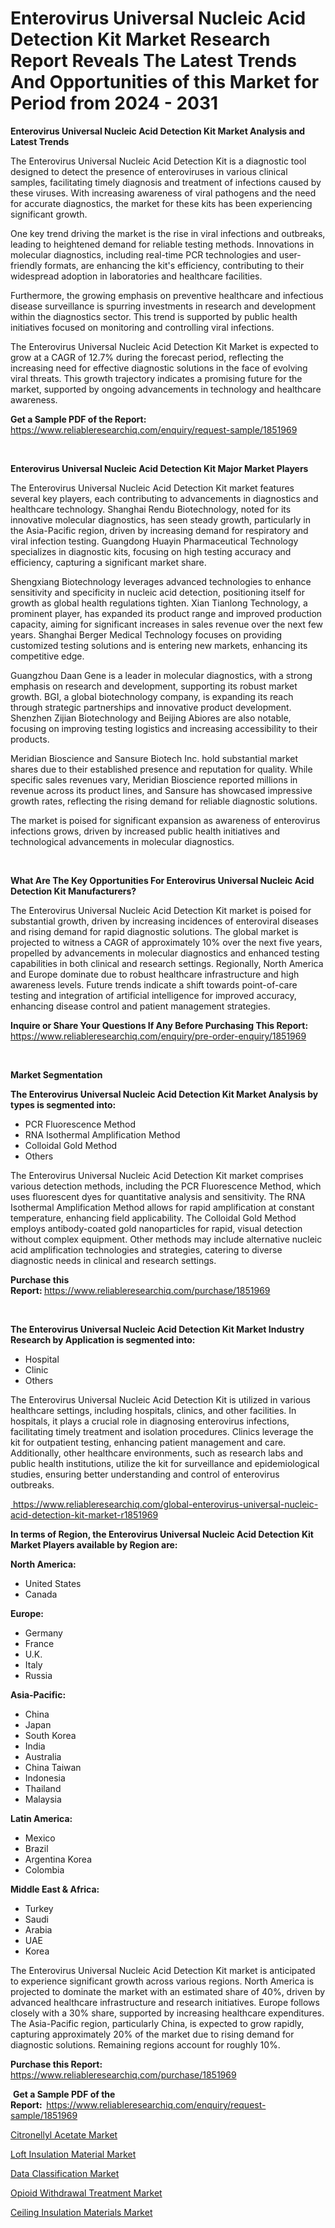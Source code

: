 <p><h1>Enterovirus Universal Nucleic Acid Detection Kit Market Research Report Reveals The Latest Trends And Opportunities of this Market for Period from 2024 - 2031</h1></p><p><strong>Enterovirus Universal Nucleic Acid Detection Kit Market Analysis and Latest Trends</strong></p>
<p><p>The Enterovirus Universal Nucleic Acid Detection Kit is a diagnostic tool designed to detect the presence of enteroviruses in various clinical samples, facilitating timely diagnosis and treatment of infections caused by these viruses. With increasing awareness of viral pathogens and the need for accurate diagnostics, the market for these kits has been experiencing significant growth. </p><p>One key trend driving the market is the rise in viral infections and outbreaks, leading to heightened demand for reliable testing methods. Innovations in molecular diagnostics, including real-time PCR technologies and user-friendly formats, are enhancing the kit's efficiency, contributing to their widespread adoption in laboratories and healthcare facilities. </p><p>Furthermore, the growing emphasis on preventive healthcare and infectious disease surveillance is spurring investments in research and development within the diagnostics sector. This trend is supported by public health initiatives focused on monitoring and controlling viral infections. </p><p>The Enterovirus Universal Nucleic Acid Detection Kit Market is expected to grow at a CAGR of 12.7% during the forecast period, reflecting the increasing need for effective diagnostic solutions in the face of evolving viral threats. This growth trajectory indicates a promising future for the market, supported by ongoing advancements in technology and healthcare awareness.</p></p>
<p><strong>Get a Sample PDF of the Report:&nbsp;</strong> <a href="https://www.reliableresearchiq.com/enquiry/request-sample/1851969?utm_campaign=1106&utm_medium=2&utm_source=Github&utm_content=ia&utm_term=19112024&utm_id=enterovirus-universal-nucleic-acid-detection-kit">https://www.reliableresearchiq.com/enquiry/request-sample/1851969</a></p>
<p>&nbsp;</p>
<p><strong>Enterovirus Universal Nucleic Acid Detection Kit Major Market Players</strong></p>
<p><p>The Enterovirus Universal Nucleic Acid Detection Kit market features several key players, each contributing to advancements in diagnostics and healthcare technology. Shanghai Rendu Biotechnology, noted for its innovative molecular diagnostics, has seen steady growth, particularly in the Asia-Pacific region, driven by increasing demand for respiratory and viral infection testing. Guangdong Huayin Pharmaceutical Technology specializes in diagnostic kits, focusing on high testing accuracy and efficiency, capturing a significant market share.</p><p>Shengxiang Biotechnology leverages advanced technologies to enhance sensitivity and specificity in nucleic acid detection, positioning itself for growth as global health regulations tighten. Xian Tianlong Technology, a prominent player, has expanded its product range and improved production capacity, aiming for significant increases in sales revenue over the next few years. Shanghai Berger Medical Technology focuses on providing customized testing solutions and is entering new markets, enhancing its competitive edge.</p><p>Guangzhou Daan Gene is a leader in molecular diagnostics, with a strong emphasis on research and development, supporting its robust market growth. BGI, a global biotechnology company, is expanding its reach through strategic partnerships and innovative product development. Shenzhen Zijian Biotechnology and Beijing Abiores are also notable, focusing on improving testing logistics and increasing accessibility to their products.</p><p>Meridian Bioscience and Sansure Biotech Inc. hold substantial market shares due to their established presence and reputation for quality. While specific sales revenues vary, Meridian Bioscience reported millions in revenue across its product lines, and Sansure has showcased impressive growth rates, reflecting the rising demand for reliable diagnostic solutions.</p><p>The market is poised for significant expansion as awareness of enterovirus infections grows, driven by increased public health initiatives and technological advancements in molecular diagnostics.</p></p>
<p>&nbsp;</p>
<p><strong>What Are The Key Opportunities For Enterovirus Universal Nucleic Acid Detection Kit Manufacturers?</strong></p>
<p><p>The Enterovirus Universal Nucleic Acid Detection Kit market is poised for substantial growth, driven by increasing incidences of enteroviral diseases and rising demand for rapid diagnostic solutions. The global market is projected to witness a CAGR of approximately 10% over the next five years, propelled by advancements in molecular diagnostics and enhanced testing capabilities in both clinical and research settings. Regionally, North America and Europe dominate due to robust healthcare infrastructure and high awareness levels. Future trends indicate a shift towards point-of-care testing and integration of artificial intelligence for improved accuracy, enhancing disease control and patient management strategies.</p></p>
<p><strong>Inquire or Share Your Questions If Any Before Purchasing This Report:</strong> <a href="https://www.reliableresearchiq.com/enquiry/pre-order-enquiry/1851969?utm_campaign=1106&utm_medium=2&utm_source=Github&utm_content=ia&utm_term=19112024&utm_id=enterovirus-universal-nucleic-acid-detection-kit">https://www.reliableresearchiq.com/enquiry/pre-order-enquiry/1851969</a></p>
<p>&nbsp;</p>
<p><strong>Market Segmentation</strong></p>
<p><strong>The Enterovirus Universal Nucleic Acid Detection Kit Market Analysis by types is segmented into:</strong></p>
<p><ul><li>PCR Fluorescence Method</li><li>RNA Isothermal Amplification Method</li><li>Colloidal Gold Method</li><li>Others</li></ul></p>
<p><p>The Enterovirus Universal Nucleic Acid Detection Kit market comprises various detection methods, including the PCR Fluorescence Method, which uses fluorescent dyes for quantitative analysis and sensitivity. The RNA Isothermal Amplification Method allows for rapid amplification at constant temperature, enhancing field applicability. The Colloidal Gold Method employs antibody-coated gold nanoparticles for rapid, visual detection without complex equipment. Other methods may include alternative nucleic acid amplification technologies and strategies, catering to diverse diagnostic needs in clinical and research settings.</p></p>
<p><strong>Purchase this Report:&nbsp;</strong><a href="https://www.reliableresearchiq.com/purchase/1851969?utm_campaign=1106&utm_medium=2&utm_source=Github&utm_content=ia&utm_term=19112024&utm_id=enterovirus-universal-nucleic-acid-detection-kit">https://www.reliableresearchiq.com/purchase/1851969</a></p>
<p>&nbsp;</p>
<p><strong>The Enterovirus Universal Nucleic Acid Detection Kit Market Industry Research by Application is segmented into:</strong></p>
<p><ul><li>Hospital</li><li>Clinic</li><li>Others</li></ul></p>
<p><p>The Enterovirus Universal Nucleic Acid Detection Kit is utilized in various healthcare settings, including hospitals, clinics, and other facilities. In hospitals, it plays a crucial role in diagnosing enterovirus infections, facilitating timely treatment and isolation procedures. Clinics leverage the kit for outpatient testing, enhancing patient management and care. Additionally, other healthcare environments, such as research labs and public health institutions, utilize the kit for surveillance and epidemiological studies, ensuring better understanding and control of enterovirus outbreaks.</p></p>
<p><a href="https://www.reliableresearchiq.com/global-enterovirus-universal-nucleic-acid-detection-kit-market-r1851969?utm_campaign=1106&utm_medium=2&utm_source=Github&utm_content=ia&utm_term=19112024&utm_id=enterovirus-universal-nucleic-acid-detection-kit">&nbsp;https://www.reliableresearchiq.com/global-enterovirus-universal-nucleic-acid-detection-kit-market-r1851969</a></p>
<p><strong>In terms of Region, the Enterovirus Universal Nucleic Acid Detection Kit Market Players available by Region are:</strong></p>
<p>
    <p> <strong> North America: </strong>
        <ul>
            <li>United States</li>
            <li>Canada</li>
        </ul>
        </p> 
    <p> <strong> Europe: </strong>
        <ul>
            <li>Germany</li>
            <li>France</li>
            <li>U.K.</li>
            <li>Italy</li>
            <li>Russia</li>
        </ul>
        </p> 
    <p> <strong> Asia-Pacific: </strong>
        <ul>
            <li>China</li>
            <li>Japan</li>
            <li>South Korea</li>
            <li>India</li>
            <li>Australia</li>
            <li>China Taiwan</li>
            <li>Indonesia</li>
            <li>Thailand</li>
            <li>Malaysia</li>
        </ul>
        </p> 
    <p> <strong> Latin America: </strong>
        <ul>
            <li>Mexico</li>
            <li>Brazil</li>
            <li>Argentina Korea</li>
            <li>Colombia</li>
        </ul>
        </p> 
    <p> <strong> Middle East & Africa: </strong>
        <ul>
            <li>Turkey</li>
            <li>Saudi</li>
            <li>Arabia</li>
            <li>UAE</li>
            <li>Korea</li>
        </ul>
    </p>
    </p>
<p><p>The Enterovirus Universal Nucleic Acid Detection Kit market is anticipated to experience significant growth across various regions. North America is projected to dominate the market with an estimated share of 40%, driven by advanced healthcare infrastructure and research initiatives. Europe follows closely with a 30% share, supported by increasing healthcare expenditures. The Asia-Pacific region, particularly China, is expected to grow rapidly, capturing approximately 20% of the market due to rising demand for diagnostic solutions. Remaining regions account for roughly 10%.</p></p>
<p><strong>Purchase this Report: </strong><a href="https://www.reliableresearchiq.com/purchase/1851969?utm_campaign=1106&utm_medium=2&utm_source=Github&utm_content=ia&utm_term=19112024&utm_id=enterovirus-universal-nucleic-acid-detection-kit">https://www.reliableresearchiq.com/purchase/1851969</a></p>
<p>&nbsp;<strong>Get a Sample PDF of the Report:&nbsp;&nbsp;</strong><a href="https://www.reliableresearchiq.com/enquiry/request-sample/1851969?utm_campaign=1106&utm_medium=2&utm_source=Github&utm_content=ia&utm_term=19112024&utm_id=enterovirus-universal-nucleic-acid-detection-kit">https://www.reliableresearchiq.com/enquiry/request-sample/1851969</a></p>
<p><strong></strong></p>
<p><p><a href="https://www.linkedin.com/pulse/citronellyl-acetate-market-dynamics-application-types-emerging-788rc?utm_campaign=1106&utm_medium=2&utm_source=Github&utm_content=ia&utm_term=19112024&utm_id=enterovirus-universal-nucleic-acid-detection-kit">Citronellyl Acetate Market</a></p><p><a href="https://www.linkedin.com/pulse/insights-loft-insulation-material-industry-market-financial-imsuc?utm_campaign=1106&utm_medium=2&utm_source=Github&utm_content=ia&utm_term=19112024&utm_id=enterovirus-universal-nucleic-acid-detection-kit">Loft Insulation Material Market</a></p><p><a href="https://issuu.com/reportprime-2/docs/data-classification-market-size-203_c20c3dc7f0acbf?utm_campaign=1106&utm_medium=2&utm_source=Github&utm_content=ia&utm_term=19112024&utm_id=enterovirus-universal-nucleic-acid-detection-kit">Data Classification Market</a></p><p><a href="https://issuu.com/reportprime-2/docs/opioid-withdrawal-treatment-market-_925d31682da913?utm_campaign=1106&utm_medium=2&utm_source=Github&utm_content=ia&utm_term=19112024&utm_id=enterovirus-universal-nucleic-acid-detection-kit">Opioid Withdrawal Treatment Market</a></p><p><a href="https://www.linkedin.com/pulse/ceiling-insulation-materials-market-research-report-ojmbc?utm_campaign=1106&utm_medium=2&utm_source=Github&utm_content=ia&utm_term=19112024&utm_id=enterovirus-universal-nucleic-acid-detection-kit">Ceiling Insulation Materials Market</a></p></p>